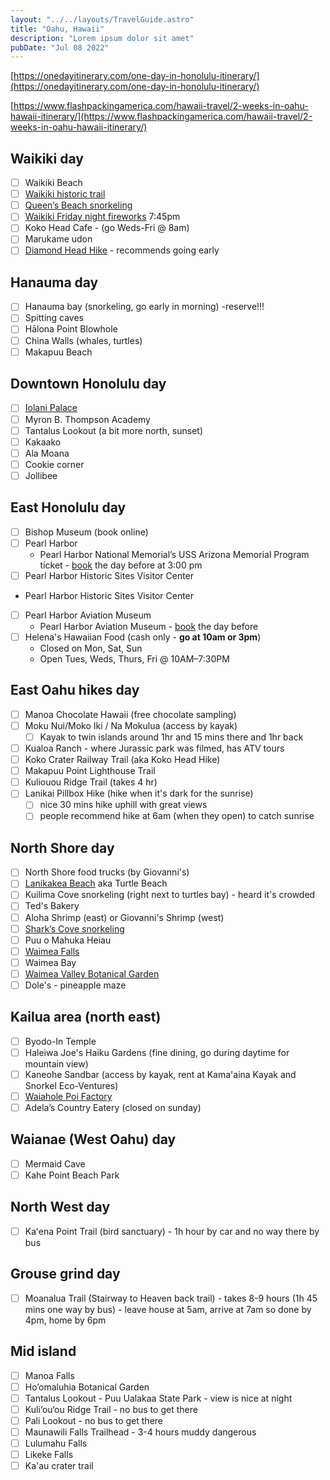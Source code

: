 ```yaml
---
layout: "../../layouts/TravelGuide.astro"
title: "Oahu, Hawaii"
description: "Lorem ipsum dolor sit amet"
pubDate: "Jul 08 2022"
---
```


[https://onedayitinerary.com/one-day-in-honolulu-itinerary/](https://onedayitinerary.com/one-day-in-honolulu-itinerary/)

[https://www.flashpackingamerica.com/hawaii-travel/2-weeks-in-oahu-hawaii-itinerary/](https://www.flashpackingamerica.com/hawaii-travel/2-weeks-in-oahu-hawaii-itinerary/)

## Waikiki day

- [ ] Waikiki Beach
- [ ] [Waikiki historic trail](http://www.waikikihistorictrail.org/)
- [ ] [Queen’s Beach snorkeling](https://www.flashpackingamerica.com/hawaii-travel/best-snorkeling-spots-in-oahu-hawaii/)
- [ ] [Waikiki Friday night fireworks](https://www.hiltonhawaiianvillage.com/resort-experiences/entertainment-and-events) 7:45pm
- [ ] Koko Head Cafe - (go Weds-Fri @ 8am)
- [ ] Marukame udon
- [ ] [Diamond Head Hike](https://www.flashpackingamerica.com/hawaii-travel/waikiki-to-diamond-head-hike-oahu/) - recommends going early

## Hanauma day

- [ ] Hanauma bay (snorkeling, go early in morning) -reserve!!!
- [ ] Spitting caves
- [ ] Hālona Point Blowhole
- [ ] China Walls (whales, turtles)
- [ ] Makapuu Beach

## Downtown Honolulu day

- [ ] [Iolani Palace](https://www.iolanipalace.org/)
- [ ] Myron B. Thompson Academy
- [ ] Tantalus Lookout (a bit more north, sunset)
- [ ] Kakaako
- [ ] Ala Moana
- [ ] Cookie corner
- [ ] Jollibee

## East Honolulu day

- [ ] Bishop Museum (book online)
- [ ] Pearl Harbor
  - Pearl Harbor National Memorial’s USS Arizona Memorial Program ticket - [book](https://www.recreation.gov/ticket/233338/ticket/16) the day before at 3:00 pm
- [ ] Pearl Harbor Historic Sites Visitor Center
- Pearl Harbor Historic Sites Visitor Center
- [ ] Pearl Harbor Aviation Museum
  - Pearl Harbor Aviation Museum - [book](https://tickets.pearlharborhistoricsites.org/webstore/shop/viewItems.aspx?cg=phhs&c=pham) the day before
- [ ] Helena's Hawaiian Food (cash only - **go at 10am or 3pm**)
  - Closed on Mon, Sat, Sun
  - Open Tues, Weds, Thurs, Fri @ 10AM–7:30PM

## East Oahu hikes day

- [ ] Manoa Chocolate Hawaii (free chocolate sampling)
- [ ] Moku Nui/Moko Iki / Na Mokulua (access by kayak)
  - [ ] Kayak to twin islands around 1hr and 15 mins there and 1hr back
- [ ] Kualoa Ranch - where Jurassic park was filmed, has ATV tours
- [ ] Koko Crater Railway Trail (aka Koko Head Hike)
- [ ] Makapuu Point Lighthouse Trail
- [ ] Kuliouou Ridge Trail (takes 4 hr)
- [ ] Lanikai Pillbox Hike (hike when it's dark for the sunrise)
  - [ ] nice 30 mins hike uphill with great views
  - [ ] people recommend hike at 6am (when they open) to catch sunrise

## North Shore day

- [ ] North Shore food trucks (by Giovanni's)
- [ ] [Lanikakea Beach](https://www.flashpackingamerica.com/hawaii-travel/laniakea-beach-to-see-turtles-in-oahu-hawaii/) aka Turtle Beach
- [ ] Kuilima Cove snorkeling (right next to turtles bay) - heard it's crowded
- [ ] Ted's Bakery
- [ ] Aloha Shrimp (east) or Giovanni's Shrimp (west)
- [ ] [Shark’s Cove snorkeling](https://www.flashpackingamerica.com/hawaii-travel/best-snorkeling-spots-in-oahu-hawaii/)
- [ ] Puu o Mahuka Heiau
- [ ] [Waimea Falls](https://www.waimeavalley.net/)
- [ ] Waimea Bay
- [ ] [Waimea Valley Botanical Garden](https://www.waimeavalley.net/)
- [ ] Dole's - pineapple maze

## Kailua area (north east)

- [ ] Byodo-In Temple
- [ ] Haleiwa Joe's Haiku Gardens (fine dining, go during daytime for mountain view)
- [ ] Kaneohe Sandbar (access by kayak, rent at Kama'aina Kayak and Snorkel Eco-Ventures)
- [ ] [Waiahole Poi Factory](https://www.waiaholepoifactory.com/)
- [ ] Adela’s Country Eatery (closed on sunday)

## Waianae (West Oahu) day

- [ ] Mermaid Cave
- [ ] Kahe Point Beach Park

## North West day

- [ ] Kaʻena Point Trail (bird sanctuary) - 1h hour by car and no way there by bus

## Grouse grind day

- [ ] Moanalua Trail (Stairway to Heaven back trail) - takes 8-9 hours (1h 45 mins one way by bus) - leave house at 5am, arrive at 7am so done by 4pm, home by 6pm

## Mid island

- [ ] Manoa Falls
- [ ] Ho’omaluhia Botanical Garden
- [ ] Tantalus Lookout - Puu Ualakaa State Park - view is nice at night
- [ ] Kuli‘ou‘ou Ridge Trail - no bus to get there
- [ ] Pali Lookout - no bus to get there
- [ ] Maunawili Falls Trailhead - 3-4 hours muddy dangerous
- [ ] Lulumahu Falls
- [ ] Likeke Falls
- [ ] Ka'au crater trail
